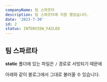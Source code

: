 ```yaml
---
companyName: 팀 스파르타
description: 팀 스파르타에 지원 했었습니다.
date: '2023-7-30'
id: 2
status: INTERVIEW_FAILED
---
```


## 팀 스파르타

**static** 폴더에 있는 파일은 `/` 경로로 서빙되기 때문에

아래와 같이 블로그에서 그대로 불러올 수 있습니다.
